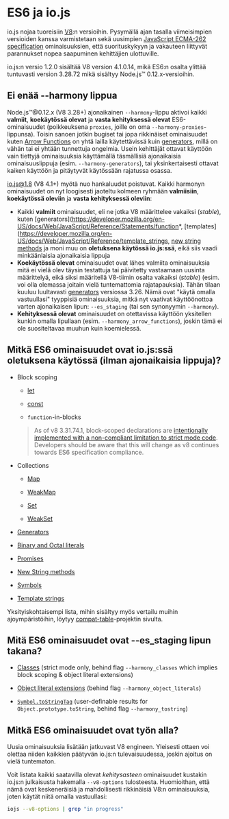 # ES6 ja io.js

io.js nojaa tuoreisiin [V8](https://code.google.com/p/v8/):n versioihin. Pysymällä ajan tasalla viimeisimpien versioiden kanssa varmistetaan sekä uusimpien [JavaScript ECMA-262 specification](http://www.ecma-international.org/publications/standards/Ecma-262.htm) ominaisuuksien, että suorituskykyyn ja vakauteen liittyvät parannukset nopea saapuminen kehittäjien ulottuville.

io.js:n versio 1.2.0 sisältää V8 version 4.1.0.14, mikä ES6:n osalta ylittää tuntuvasti version 3.28.72 mikä sisältyy Node.js™ 0.12.x-versioihin.

## Ei enää --harmony lippua

Node.js™@0.12.x (V8 3.28+) ajonaikainen `--harmony`-lippu aktivoi kaikki **valmiit**, **koekäytössä olevat** ja **vasta kehityksessä olevat** ES6-ominaisuudet (poikkeuksena `proxies`, joille on oma `--harmony-proxies`-lippunsa). Toisin sanoen jotkin bugiset tai jopa rikkinäiset ominaisuudet kuten [Arrow Functions](https://developer.mozilla.org/en-US/docs/Web/JavaScript/Reference/Functions/Arrow_functions) on yhtä lailla käytettävissä kuin [generators](https://developer.mozilla.org/en-US/docs/Web/JavaScript/Reference/Statements/function*), millä on vähän tai ei yhtään tunnettuja ongelmia. Usein kehittäjät ottavat käyttöön vain tiettyjä ominaisuuksia käyttämällä täsmällisiä ajonaikaisia ominaisuuslippuja (esim. `--harmony-generators`), tai yksinkertaisesti ottavat kaiken käyttöön ja pitäytyvät käytössään rajatussa osassa.

io.js@1.8 (V8 4.1+) myötä nuo hankaluudet poistuvat. Kaikki harmonyn ominaisuudet on nyt loogisesti jaoteltu kolmeen ryhmään **valmiisiin**, **koekäytössä oleviin** ja **vasta kehityksessä oleviin**:

* Kaikki **valmiit** ominaisuudet, eli ne jotka V8 määrittelee vakaiksi (_stable_), kuten [generators](https://developer.mozilla.org/en-US/docs/Web/JavaScript/Reference/Statements/function*, [templates](https://developer.mozilla.org/en-US/docs/Web/JavaScript/Reference/template_strings, [new string methods](https://developer.mozilla.org/en-US/docs/Web/JavaScript/New_in_JavaScript/ECMAScript_6_support_in_Mozilla#Additions_to_the_String_object) ja moni muu on **oletuksena käytössä io.js:ssä**, eikä siis vaadi minkäänlaisia ajonaikaisia lippuja
* **Koekäytössä olevat** ominaisuudet ovat lähes valmiita ominaisuuksia mitä ei vielä olev täysin testattuja tai päivitetty vastaamaan uusinta määrittelyä, eikä siksi määritellä V8-tiimin osalta vakaiksi (_stable_) (esim. voi olla olemassa joitain vielä tuntemattomia rajatapauksia). Tähän tilaan kuuluu luultavasti [generators](https://developer.mozilla.org/en-US/docs/Web/JavaScript/Reference/Statements/function*) versiossa 3.26. Nämä ovat "käytä omalla vastuullasi" tyyppisiä ominaisuuksia, mitkä nyt vaativat käyttöönottoa varten ajonaikaisen lipun: `--es_staging` (tai sen synonyymin `--harmony`).
* **Kehityksessä olevat** ominaisuudet on otettavissa käyttöön yksitellen kunkin omalla lipullaan (esim. `--harmony_arrow_functions`), joskin tämä ei ole suositeltavaa muuhun kuin koemielessä.

## Mitkä ES6 ominaisuudet ovat io.js:ssä oletuksena käytössä (ilman ajonaikaisia lippuja)?

*   Block scoping

    *   [let](https://developer.mozilla.org/en-US/docs/Web/JavaScript/Reference/Statements/let)

    *   [const](https://developer.mozilla.org/en-US/docs/Web/JavaScript/Reference/Statements/const)

    *   `function`-in-blocks

    >As of v8 3.31.74.1, block-scoped declarations are [intentionally implemented with a non-compliant limitation to strict mode code](https://groups.google.com/forum/#!topic/v8-users/3UXNCkAU8Es). Developers should be aware that this will change as v8 continues towards ES6 specification compliance.

*   Collections

    *   [Map](https://developer.mozilla.org/en-US/docs/Web/JavaScript/Reference/Global_Objects/Map)

    *   [WeakMap](https://developer.mozilla.org/en-US/docs/Web/JavaScript/Reference/Global_Objects/WeakMap)

    *   [Set](https://developer.mozilla.org/en-US/docs/Web/JavaScript/Reference/Global_Objects/Set)

    *   [WeakSet](https://developer.mozilla.org/en-US/docs/Web/JavaScript/Reference/Global_Objects/WeakSet)

*   [Generators](https://developer.mozilla.org/en-US/docs/Web/JavaScript/Reference/Statements/function*)

*   [Binary and Octal literals](https://developer.mozilla.org/en-US/docs/Web/JavaScript/Reference/Lexical_grammar#Numeric_literals)

*   [Promises](https://developer.mozilla.org/en-US/docs/Web/JavaScript/Reference/Global_Objects/Promise)

*   [New String methods](https://developer.mozilla.org/en-US/docs/Web/JavaScript/New_in_JavaScript/ECMAScript_6_support_in_Mozilla#Additions_to_the_String_object)

*   [Symbols](https://developer.mozilla.org/en-US/docs/Web/JavaScript/Reference/Global_Objects/Symbol)

*   [Template strings](https://developer.mozilla.org/en-US/docs/Web/JavaScript/Reference/template_strings)

Yksityiskohtaisempi lista, mihin sisältyy myös vertailu muihin ajoympäristöihin, löytyy [compat-table](https://kangax.github.io/compat-table/es6/)-projektin sivulta.

## Mitä ES6 ominaisuudet ovat --es_staging lipun takana?

*   [Classes](https://github.com/lukehoban/es6features#classes) (strict mode only, behind flag `--harmony_classes` which implies block scoping & object literal extensions)

*   [Object literal extensions](https://github.com/lukehoban/es6features#enhanced-object-literals) (behind flag `--harmony_object_literals`)

*   [`Symbol.toStringTag`](https://developer.mozilla.org/en-US/docs/Web/JavaScript/Reference/Global_Objects/Symbol) (user-definable results for `Object.prototype.toString`, behind flag `--harmony_tostring`)

## Mitkä ES6 ominaisuudet ovat työn alla?

Uusia ominaisuuksia lisätään jatkuvast V8 engineen. Yleisesti ottaen voi olettaa niiden kaikkien päätyvän io.js:n tulevaisuudessa, joskin ajoitus on vielä tuntematon.

Voit listata kaikki saatavilla olevat *kehitysasteen* ominaisuudet kustakin io.js:n julkaisusta hakemalla `--v8-options` tulosteesta. Huomioithan, että nämä ovat keskeneräisiä ja mahdollisesti rikkinäisiä V8:n ominaisuuksia, joten käytät niitä omalla vastuullasi:

```sh
iojs --v8-options | grep "in progress"
```
